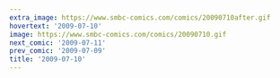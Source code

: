 ```yaml
---
extra_image: https://www.smbc-comics.com/comics/20090710after.gif
hovertext: '2009-07-10'
image: https://www.smbc-comics.com/comics/20090710.gif
next_comic: '2009-07-11'
prev_comic: '2009-07-09'
title: '2009-07-10'
---
```


